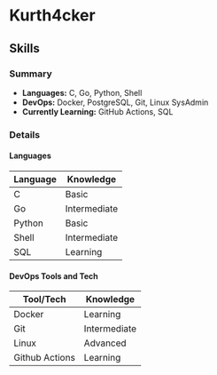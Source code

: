 # Kurth4cker

## Skills

### Summary

* **Languages:** C, Go, Python, Shell
* **DevOps:** Docker, PostgreSQL, Git, Linux SysAdmin
* **Currently Learning:** GitHub Actions, SQL

### Details

#### Languages

| Language | Knowledge    |
|----------|--------------|
| C        | Basic        |
| Go       | Intermediate |
| Python   | Basic        |
| Shell    | Intermediate |
| SQL      | Learning     |


#### DevOps Tools and Tech

| Tool/Tech | Knowledge      |
|-----------|----------------|
| Docker    | Learning       |
| Git       | Intermediate   |
| Linux     | Advanced       |
| Github Actions | Learning  |
